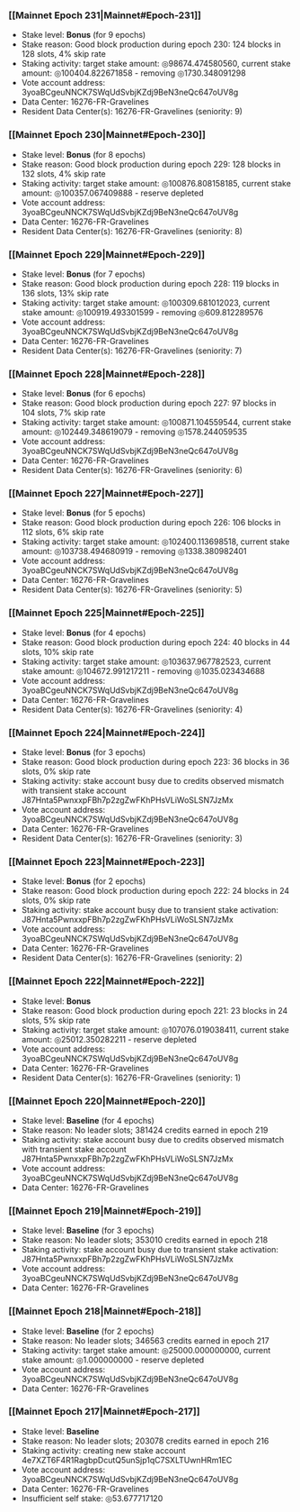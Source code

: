 ### [[Mainnet Epoch 231|Mainnet#Epoch-231]]
* Stake level: **Bonus** (for 9 epochs)
* Stake reason: Good block production during epoch 230: 124 blocks in 128 slots, 4% skip rate
* Staking activity: target stake amount: ◎98674.474580560, current stake amount: ◎100404.822671858 - removing ◎1730.348091298
* Vote account address: 3yoaBCgeuNNCK7SWqUdSvbjKZdj9BeN3neQc647oUV8g
* Data Center: 16276-FR-Gravelines
* Resident Data Center(s): 16276-FR-Gravelines (seniority: 9)
### [[Mainnet Epoch 230|Mainnet#Epoch-230]]
* Stake level: **Bonus** (for 8 epochs)
* Stake reason: Good block production during epoch 229: 128 blocks in 132 slots, 4% skip rate
* Staking activity: target stake amount: ◎100876.808158185, current stake amount: ◎100357.067409888 - reserve depleted
* Vote account address: 3yoaBCgeuNNCK7SWqUdSvbjKZdj9BeN3neQc647oUV8g
* Data Center: 16276-FR-Gravelines
* Resident Data Center(s): 16276-FR-Gravelines (seniority: 8)
### [[Mainnet Epoch 229|Mainnet#Epoch-229]]
* Stake level: **Bonus** (for 7 epochs)
* Stake reason: Good block production during epoch 228: 119 blocks in 136 slots, 13% skip rate
* Staking activity: target stake amount: ◎100309.681012023, current stake amount: ◎100919.493301599 - removing ◎609.812289576
* Vote account address: 3yoaBCgeuNNCK7SWqUdSvbjKZdj9BeN3neQc647oUV8g
* Data Center: 16276-FR-Gravelines
* Resident Data Center(s): 16276-FR-Gravelines (seniority: 7)
### [[Mainnet Epoch 228|Mainnet#Epoch-228]]
* Stake level: **Bonus** (for 6 epochs)
* Stake reason: Good block production during epoch 227: 97 blocks in 104 slots, 7% skip rate
* Staking activity: target stake amount: ◎100871.104559544, current stake amount: ◎102449.348619079 - removing ◎1578.244059535
* Vote account address: 3yoaBCgeuNNCK7SWqUdSvbjKZdj9BeN3neQc647oUV8g
* Data Center: 16276-FR-Gravelines
* Resident Data Center(s): 16276-FR-Gravelines (seniority: 6)
### [[Mainnet Epoch 227|Mainnet#Epoch-227]]
* Stake level: **Bonus** (for 5 epochs)
* Stake reason: Good block production during epoch 226: 106 blocks in 112 slots, 6% skip rate
* Staking activity: target stake amount: ◎102400.113698518, current stake amount: ◎103738.494680919 - removing ◎1338.380982401
* Vote account address: 3yoaBCgeuNNCK7SWqUdSvbjKZdj9BeN3neQc647oUV8g
* Data Center: 16276-FR-Gravelines
* Resident Data Center(s): 16276-FR-Gravelines (seniority: 5)
### [[Mainnet Epoch 225|Mainnet#Epoch-225]]
* Stake level: **Bonus** (for 4 epochs)
* Stake reason: Good block production during epoch 224: 40 blocks in 44 slots, 10% skip rate
* Staking activity: target stake amount: ◎103637.967782523, current stake amount: ◎104672.991217211 - removing ◎1035.023434688
* Vote account address: 3yoaBCgeuNNCK7SWqUdSvbjKZdj9BeN3neQc647oUV8g
* Data Center: 16276-FR-Gravelines
* Resident Data Center(s): 16276-FR-Gravelines (seniority: 4)
### [[Mainnet Epoch 224|Mainnet#Epoch-224]]
* Stake level: **Bonus** (for 3 epochs)
* Stake reason: Good block production during epoch 223: 36 blocks in 36 slots, 0% skip rate
* Staking activity: stake account busy due to credits observed mismatch with transient stake account J87Hnta5PwnxxpFBh7p2zgZwFKhPHsVLiWoSLSN7JzMx
* Vote account address: 3yoaBCgeuNNCK7SWqUdSvbjKZdj9BeN3neQc647oUV8g
* Data Center: 16276-FR-Gravelines
* Resident Data Center(s): 16276-FR-Gravelines (seniority: 3)
### [[Mainnet Epoch 223|Mainnet#Epoch-223]]
* Stake level: **Bonus** (for 2 epochs)
* Stake reason: Good block production during epoch 222: 24 blocks in 24 slots, 0% skip rate
* Staking activity: stake account busy due to transient stake activation: J87Hnta5PwnxxpFBh7p2zgZwFKhPHsVLiWoSLSN7JzMx
* Vote account address: 3yoaBCgeuNNCK7SWqUdSvbjKZdj9BeN3neQc647oUV8g
* Data Center: 16276-FR-Gravelines
* Resident Data Center(s): 16276-FR-Gravelines (seniority: 2)
### [[Mainnet Epoch 222|Mainnet#Epoch-222]]
* Stake level: **Bonus**
* Stake reason: Good block production during epoch 221: 23 blocks in 24 slots, 5% skip rate
* Staking activity: target stake amount: ◎107076.019038411, current stake amount: ◎25012.350282211 - reserve depleted
* Vote account address: 3yoaBCgeuNNCK7SWqUdSvbjKZdj9BeN3neQc647oUV8g
* Data Center: 16276-FR-Gravelines
* Resident Data Center(s): 16276-FR-Gravelines (seniority: 1)
### [[Mainnet Epoch 220|Mainnet#Epoch-220]]
* Stake level: **Baseline** (for 4 epochs)
* Stake reason: No leader slots; 381424 credits earned in epoch 219
* Staking activity: stake account busy due to credits observed mismatch with transient stake account J87Hnta5PwnxxpFBh7p2zgZwFKhPHsVLiWoSLSN7JzMx
* Vote account address: 3yoaBCgeuNNCK7SWqUdSvbjKZdj9BeN3neQc647oUV8g
* Data Center: 16276-FR-Gravelines
### [[Mainnet Epoch 219|Mainnet#Epoch-219]]
* Stake level: **Baseline** (for 3 epochs)
* Stake reason: No leader slots; 353010 credits earned in epoch 218
* Staking activity: stake account busy due to transient stake activation: J87Hnta5PwnxxpFBh7p2zgZwFKhPHsVLiWoSLSN7JzMx
* Vote account address: 3yoaBCgeuNNCK7SWqUdSvbjKZdj9BeN3neQc647oUV8g
* Data Center: 16276-FR-Gravelines
### [[Mainnet Epoch 218|Mainnet#Epoch-218]]
* Stake level: **Baseline** (for 2 epochs)
* Stake reason: No leader slots; 346563 credits earned in epoch 217
* Staking activity: target stake amount: ◎25000.000000000, current stake amount: ◎1.000000000 - reserve depleted
* Vote account address: 3yoaBCgeuNNCK7SWqUdSvbjKZdj9BeN3neQc647oUV8g
* Data Center: 16276-FR-Gravelines
### [[Mainnet Epoch 217|Mainnet#Epoch-217]]
* Stake level: **Baseline**
* Stake reason: No leader slots; 203078 credits earned in epoch 216
* Staking activity: creating new stake account 4e7XZT6F4R1RagbpDcutQ5unSjp1qC7SXLTUwnHRm1EC
* Vote account address: 3yoaBCgeuNNCK7SWqUdSvbjKZdj9BeN3neQc647oUV8g
* Data Center: 16276-FR-Gravelines
* Insufficient self stake: ◎53.677717120